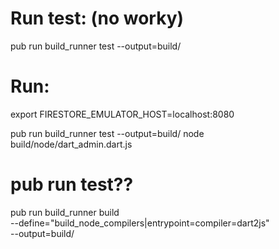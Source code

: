 


# Run test: (no worky)
pub run build_runner test --output=build/


# Run:

export FIRESTORE_EMULATOR_HOST=localhost:8080

pub run build_runner test --output=build/
node build/node/dart_admin.dart.js
 
 

# pub run test??



pub run build_runner build \
  --define="build_node_compilers|entrypoint=compiler=dart2js" \
  --output=build/
  